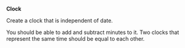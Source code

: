 **Clock**

Create a clock that is independent of date.

You should be able to add and subtract minutes to it. Two clocks that represent the same time should be equal to each other.
